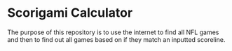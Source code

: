 # Scorigami Calculator

The purpose of this repository is to use the internet to find all NFL games and then to find out all games based on
if they match an inputted scoreline.